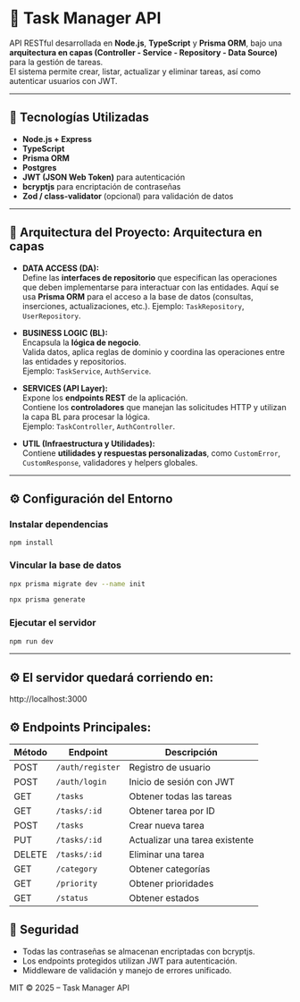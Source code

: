 # 🧠 Task Manager API

API RESTful desarrollada en **Node.js**, **TypeScript** y **Prisma ORM**, bajo una **arquitectura en capas (Controller - Service - Repository - Data Source)** para la gestión de tareas.  
El sistema permite crear, listar, actualizar y eliminar tareas, así como autenticar usuarios con JWT.

---

## 🚀 Tecnologías Utilizadas

- **Node.js + Express**
- **TypeScript**
- **Prisma ORM**
- **Postgres**
- **JWT (JSON Web Token)** para autenticación
- **bcryptjs** para encriptación de contraseñas
- **Zod / class-validator** (opcional) para validación de datos

---

## 🧩 Arquitectura del Proyecto: Arquitectura en capas

- **DATA ACCESS (DA):**  
  Define las **interfaces de repositorio** que especifican las operaciones que deben implementarse para interactuar con las entidades.
  Aquí se usa **Prisma ORM** para el acceso a la base de datos (consultas, inserciones, actualizaciones, etc.).
  Ejemplo: `TaskRepository`, `UserRepository`.

- **BUSINESS LOGIC (BL):**  
  Encapsula la **lógica de negocio**.  
  Valida datos, aplica reglas de dominio y coordina las operaciones entre las entidades y repositorios.  
  Ejemplo: `TaskService`, `AuthService`.

- **SERVICES (API Layer):**  
  Expone los **endpoints REST** de la aplicación.  
  Contiene los **controladores** que manejan las solicitudes HTTP y utilizan la capa BL para procesar la lógica.  
  Ejemplo: `TaskController`, `AuthController`.

- **UTIL (Infraestructura y Utilidades):**  
  Contiene **utilidades y respuestas personalizadas**, como `CustomError`, `CustomResponse`, validadores y helpers globales.

---

## ⚙️ Configuración del Entorno

### Instalar dependencias

`npm install `

### Vincular la base de datos

```bash
npx prisma migrate dev --name init
```

```bash
npx prisma generate
```

### Ejecutar el servidor

```bash
npm run dev
```

---

## ⚙️ El servidor quedará corriendo en:

http://localhost:3000

## ⚙️ Endpoints Principales:

| Método | Endpoint         | Descripción                    |
| ------ | ---------------- | ------------------------------ |
| POST   | `/auth/register` | Registro de usuario            |
| POST   | `/auth/login`    | Inicio de sesión con JWT       |
| GET    | `/tasks`         | Obtener todas las tareas       |
| GET    | `/tasks/:id`     | Obtener tarea por ID           |
| POST   | `/tasks`         | Crear nueva tarea              |
| PUT    | `/tasks/:id`     | Actualizar una tarea existente |
| DELETE | `/tasks/:id`     | Eliminar una tarea             |
| GET    | `/category`      | Obtener categorías             |
| GET    | `/priority`      | Obtener prioridades            |
| GET    | `/status`        | Obtener estados                |

## 🧩 Seguridad

- Todas las contraseñas se almacenan encriptadas con bcryptjs.
- Los endpoints protegidos utilizan JWT para autenticación.
- Middleware de validación y manejo de errores unificado.

MIT © 2025 – Task Manager API
